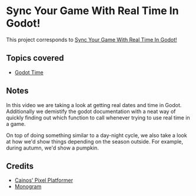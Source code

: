 # Sync Your Game With Real Time In Godot!

This project corresponds to [Sync Your Game With Real Time In Godot!](https://www.youtube.com/watch?v=uGueZ4h22Z8)

## Topics covered

- [Godot Time](https://docs.godotengine.org/en/stable/classes/class_time.html)

## Notes

In this video we are taking a look at getting real dates and time in Godot. Additionally we demistify the godot documentation with a neat way of quickly finding out which function to call whenever trying to use real time in a game.

On top of doing something similar to a day-night cycle, we also take a look at how we'd show things depending on the season outside. For example, during autumn, we'd show a pumpkin.

## Credits

- [Cainos' Pixel Platformer](https://cainos.itch.io/pixel-art-platformer-village-props)
- [Monogram](https://datagoblin.itch.io/monogram)
